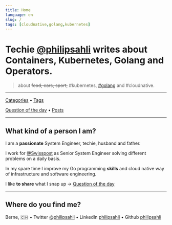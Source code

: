 ```yaml
---
title: Home
language: en
slug: /
tags: [cloudnative,golang,kubernetes]
---
```


# Techie [@philipsahli](https://twitter.com/philipsahli) writes about Containers, Kubernetes, Golang and Operators.

> about ~~food, cars, sport,~~ #kubernetes, [#golang] and #cloudnative.

---

[Categories](/categories/) &bull; [Tags](/tags/)

[Question of the day] &bull; [Posts](/posts/) 

---

## What kind of a person I am?

I am a **passionate** System Engineer, techie, husband and father.

I work for [@Swisspost](https://twitter.com/SwissPost) as Senior System Engineer solving different problems on a daily basis.

In my spare time I improve my Go programming **skills** and cloud native way of infrastructure and software engineering. 

I like **to share** what I snap up → [Question of the day]

---

## Where do you find me?

Berne, 🇨🇭 &bull; Twitter [@philipsahli](https://twitter.com/philipsahli) &bull; LinkedIn [philipsahli](https://www.linkedin.com/in/philipsahli/) &bull; Github [philipsahli](https://github.com/philipsahli/)

[#kubernetes]: /tags/kubernetes/
[#golang]: /tags/golang/
[#cloudnative]: /tags/cloudnative/

[Question of the day]: /categories/question-of-the-day/